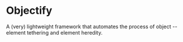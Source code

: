 # Objectify
A (very) lightweight framework that automates the process of object -- element tethering and element heredity. 
